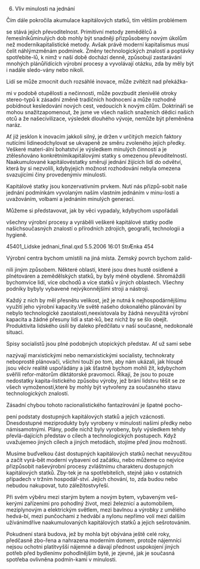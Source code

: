 
6. Vliv minulosti na jednání

Čím dále pokročila akumulace kapitálových statků, tím větším problémem

se stává jejich převoditelnost. Primitivní metody zemědělců a řemeslníkůminulých dob mohly být snadněji přizpůsobeny novým úkolům než moderníkapitalistické metody. Avšak právě moderní kapitalismus musí čelit náhlýmzměnám podmínek. Změny technologických znalostí a poptávky spotřebite-lů, k nimž v naší době dochází denně, způsobují zastarávání mnohých plánůřídících výrobní procesy a vyvolávají otázku, zda by měly být i nadále sledo-vány nebo nikoli.

Lidí se může zmocnit duch rozsáhlé inovace, může zvítězit nad překážka-

mi v podobě otupělosti a nečinnosti, může povzbudit zlenivělé otroky stereo-typů k zásadní změně tradičních hodnocení a může rozhodně pobídnout kesledování nových cest, vedoucích k novým cílům. Doktrináři se mohou snažitzapomenout, že jsme ve všech našich snaženích dědici našich otců a že našecivilizace, výsledek dlouhého vývoje, nemůže být přeměněna naráz.

Ať již jesklon k inovacím jakkoli silný, je držen v určitých mezích faktory nutícími lidineodchylovat se ukvapeně ze směru zvoleného jejich předky. Veškeré materi-ální bohatství je výsledkem minulých činností a je ztělesňováno konkrétnímikapitálovými statky s omezenou převoditelností. Naakumulované kapitálovéstatky směrují jednání žijících lidí do odvětví, která by si nezvolili, kdybyjejich možnost rozhodování nebyla omezena svazujícími činy provedenýmiv minulosti.

Kapitálové statky jsou konzervativním prvkem. Nutí nás přizpů-sobit naše jednání podmínkám vyvolaným naším vlastním jednáním v minu-losti a uvažováním, volbami a jednáním minulých generací.

Můžeme si představovat, jak by věci vypadaly, kdybychom uspořádali

všechny výrobní procesy a vyráběli veškeré kapitálové statky podle našichsoučasných znalostí o přírodních zdrojích, geografii, technologii a hygieně.

45401_Lidske jednani_final.qxd 5.5.2006 16:01 StrÆnka 454

Výrobní centra bychom umístili na jiná místa. Zemský povrch bychom zalid-

nili jiným způsobem. Některé oblasti, které jsou dnes hustě osídlené a plnétováren a zemědělských statků, by byly méně obydlené. Shromáždili bychomvíce lidí, více obchodů a více statků v jiných oblastech. Všechny podniky bybyly vybavené nejvýkonnějšími stroji a nástroji.

Každý z nich by měl přesnětu velikost, jež je nutná k nejhospodárnějšímu využití jeho výrobní kapacity.Ve světě našeho dokonalého plánování by nebylo technologické zaostalosti,neexistovala by žádná nevyužitá výrobní kapacita a žádné přesuny lidí a stat-ků, bez nichž by se šlo obejít. Produktivita lidského úsilí by daleko předčilatu v naší současné, nedokonalé situaci.

Spisy socialistů jsou plné podobných utopických představ. Ať už sami sebe

nazývají marxistickými nebo nemarxistickými socialisty, technokraty neboprostě plánovači, všichni touží po tom, aby nám ukázali, jak hloupě jsou věciv realitě uspořádány a jak šťastně bychom mohli žít, kdybychom svěřili refor-mátorům diktátorské pravomoci. Říkají, že jsou to pouze nedostatky kapita-listického způsobu výroby, jež brání lidstvu těšit se ze všech vymožeností,které by mohly být vytvořeny za současného stavu technologických znalostí.

Zásadní chybou tohoto racionalistického fantazírování je špatné pocho-

pení podstaty dostupných kapitálových statků a jejich vzácnosti. Dnesdostupné meziprodukty byly vyrobeny v minulosti našimi předky nebo námisamotnými. Plány, podle nichž byly vyrobeny, byly výsledkem tehdy převlá-dajících představ o cílech a technologických postupech. Když uvažujemeo jiných cílech a jiných metodách, stojíme před jinou možností.

Musíme buďvelkou část dostupných kapitálových statků nechat nevyužitou a začít vyrá-bět moderní vybavení od začátku, nebo můžeme co nejvíce přizpůsobit naševýrobní procesy zvláštnímu charakteru dostupných kapitálových statků. Zby-tek je na spotřebitelích, stejně jako v ostatních případech v tržním hospodář-ství. Jejich chování, to, zda budou nebo nebudou nakupovat, tuto záležitostvyřeší.

Při svém výběru mezi starým bytem a novým bytem, vybaveným veš-kerými zařízeními pro pohodlný život, mezi železnicí a automobilem, meziplynovým a elektrickým světlem, mezi bavlnou a výrobky z umělého hedvá-bí, mezi punčochami z hedvábí a nylonu nepřímo volí mezi dalším užívánímdříve naakumulovaných kapitálových statků a jejich sešrotováním.

Pokudnení stará budova, jež by mohla být obývána ještě celé roky, předčasně zbo-řena a nahrazena moderním domem, protože nájemníci nejsou ochotni platitvyšší nájemné a dávají přednost uspokojení jiných potřeb před bydlenímv pohodlnějším bytě, je zjevné, jak je současná spotřeba ovlivněna podmín-kami v minulosti.
